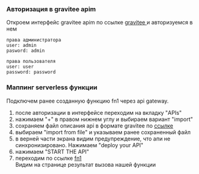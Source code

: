 ### Авторизация в gravitee apim
Откроем интерфейс gravitee apim по ссылке [gravitee ](https://[[HOST_SUBDOMAIN]]-32100-[[KATACODA_HOST]].environments.katacoda.com/)  и авторизуемся в нем  
```
права администратора
user: admin
pasword: admin

права пользователя
user: user
password: password
```
### Маппинг serverless функции
Подключем ранее созданную функцию fn1 через api gateway.  
1. после авторизации в интерфейсе переходим на вкладку "APIs"  
2. нажимаем "+" в правом нижнем углу и выбираем вариант "import"  
3. сохраняем файл описания api в формате  gravitee по [ссылке](https://raw.githubusercontent.com/valex1984/katacoda-scenarios/sbercode/openapi/assets/fn1.json)
4. выбираем "import from file" и указываем ранее сохраненный файл  
5. в верней части экрана видим предупреждение, что апи не синхронизировано. Нажимаем "deploy your API"  
6. нажимаем "START THE API"  
7. переходим по ссылке [fn1](https://[[HOST_SUBDOMAIN]]-32100-[[KATACODA_HOST]].environments.katacoda.com/gateway/serverless)  
Видим на странице результат вызова нашей функции